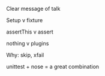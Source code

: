 Clear message of talk

Setup v fixture

assertThis v assert

nothing v plugins


Why: skip, xfail


unittest + nose = a great combination
